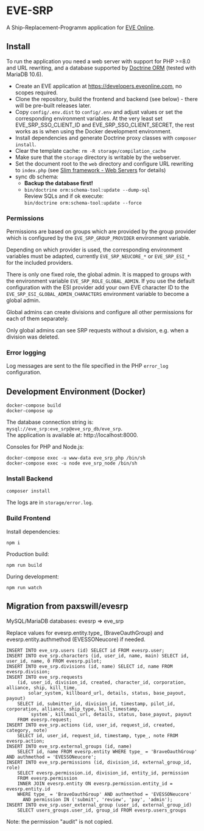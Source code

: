 # EVE-SRP

A Ship-Replacement-Programm application for [EVE Online](https://www.eveonline.com).

## Install

To run the application you need a web server with support for PHP >=8.0 and URL rewriting, and a database supported by 
[Doctrine ORM](https://www.doctrine-project.org/projects/doctrine-orm/en/latest/index.html) 
(tested with MariaDB 10.6).

- Create an EVE application at https://developers.eveonline.com, no scopes required.
- Clone the repository, build the frontend and backend (see below) - there will be pre-built releases later.
- Copy `config/.env.dist` to `config/.env` and adjust values or set the corresponding environment variables.
  At the very least set EVE_SRP_SSO_CLIENT_ID and EVE_SRP_SSO_CLIENT_SECRET, the rest works as is when using the
  Docker development environment.
- Install dependencies and generate Doctrine proxy classes with `composer install`.
- Clear the template cache: `rm -R storage/compilation_cache`
- Make sure that the `storage` directory is writable by the webserver.
- Set the document root to the `web` directory and configure URL rewriting to `index.php` (see
  [Slim framework - Web Servers](https://www.slimframework.com/docs/v4/start/web-servers.html) for details)
- sync db schema:
  - **Backup the database first!**
  - `bin/doctrine orm:schema-tool:update --dump-sql`  
    Review SQLs and if ok execute:  
    `bin/doctrine orm:schema-tool:update --force`

### Permissions

Permissions are based on groups which are provided by the group provider which is configured by the
`EVE_SRP_GROUP_PROVIDER` environment variable.

Depending on which provider is used, the corresponding environment variables must be adapted, currently 
`EVE_SRP_NEUCORE_*` or `EVE_SRP_ESI_*` for the included providers.

There is only one fixed role, the global admin. It is mapped to groups with the environment variable
`EVE_SRP_ROLE_GLOBAL_ADMIN`. If you use the default configuration with the ESI provider add your own EVE character 
ID to the `EVE_SRP_ESI_GLOBAL_ADMIN_CHARACTERS` environment variable to become a global admin.

Global admins can create divisions and configure all other permissions for each of them separately.

Only global admins can see SRP requests without a division, e.g. when a division was deleted.

### Error logging

Log messages are sent to the file specified in the PHP `error_log` configuration.

## Development Environment (Docker)

```
docker-compose build
docker-compose up
```

The database connection string is: `mysql://eve_srp:eve_srp@eve_srp_db/eve_srp`.  
The application is available at: http://localhost:8000.

Consoles for PHP and Node.js:
```
docker-compose exec -u www-data eve_srp_php /bin/sh
docker-compose exec -u node eve_srp_node /bin/sh
```

### Install Backend

```
composer install
```

The logs are in `storage/error.log`.

### Build Frontend

Install dependencies:
```
npm i
```

Production build:
```
npm run build
```

During development:
```
npm run watch
```

## Migration from paxswill/evesrp

MySQL/MariaDB databases: evesrp => eve_srp

Replace values for evesrp.entity.type_ (BraveOauthGroup) and evesrp.entity.authmethod (EVESSONeucore) if needed.

```
INSERT INTO eve_srp.users (id) SELECT id FROM evesrp.user;
INSERT INTO eve_srp.characters (id, user_id, name, main) SELECT id, user_id, name, 0 FROM evesrp.pilot;
INSERT INTO eve_srp.divisions (id, name) SELECT id, name FROM evesrp.division;
INSERT INTO eve_srp.requests 
    (id, user_id, division_id, created, character_id, corporation, alliance, ship, kill_time, 
        solar_system, killboard_url, details, status, base_payout, payout)
    SELECT id, submitter_id, division_id, timestamp, pilot_id, corporation, alliance, ship_type, kill_timestamp, 
        `system`, killmail_url, details, status, base_payout, payout
    FROM evesrp.request;
INSERT INTO eve_srp.actions (id, user_id, request_id, created, category, note) 
    SELECT id, user_id, request_id, timestamp, type_, note FROM evesrp.action;
INSERT INTO eve_srp.external_groups (id, name) 
    SELECT id, name FROM evesrp.entity WHERE type_ = 'BraveOauthGroup' AND authmethod = 'EVESSONeucore';
INSERT INTO eve_srp.permissions (id, division_id, external_group_id, role) 
    SELECT evesrp.permission.id, division_id, entity_id, permission 
    FROM evesrp.permission
    INNER JOIN evesrp.entity ON evesrp.permission.entity_id = evesrp.entity.id
    WHERE type_ = 'BraveOauthGroup' AND authmethod = 'EVESSONeucore' 
      AND permission IN ('submit', 'review', 'pay', 'admin');
INSERT INTO eve_srp.user_external_group (user_id, external_group_id)
    SELECT users_groups.user_id, group_id FROM evesrp.users_groups
```

Note: the permission "audit" is not copied.
